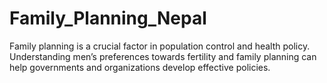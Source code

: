 # Family_Planning_Nepal
Family planning is a crucial factor in population control and health policy. Understanding men’s preferences towards fertility and family planning can help governments and organizations develop effective policies.
